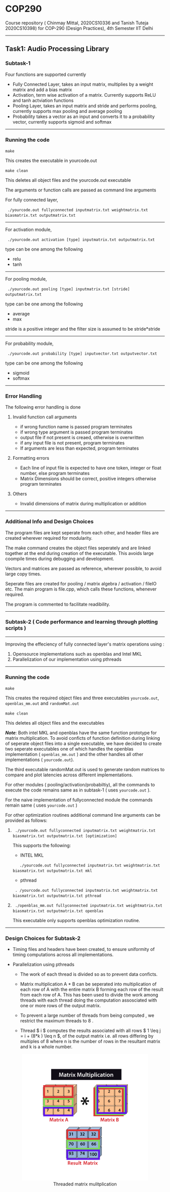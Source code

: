 # COP290
Course repository ( Chinmay Mittal, 2020CS10336 and Tanish Tuteja 2020CS10398) for COP-290  (Design Practices), 4th Semester IIT Delhi

---

## Task1: Audio Processing Library

### Subtask-1 

Four functions are supported currently

* Fully Connected Layer, takes an input matrix, multiplies by a weight matrix and add a bias matrix
* Activation, term wise activation of a matrix. Currently supports ReLU and tanh actviation functions
* Pooling Layer, takes an input matrix and stride and performs pooling, currently supports max pooling and average pooling
* Probability takes a vector as an input and converts it to a probability vector, currently supports sigmoid and softmax

---

### Running the code

` make `

This creates the executable in yourcode.out

` make clean `

This deletes all object files and the yourcode.out executable

The arguments or function calls are passed as command line arguments

For fully connected layer, 

` ./yourcode.out fullyconnected inputmatrix.txt weightmatrix.txt biasmatrix.txt outputmatrix.txt`

---

For activation module,

` ./yourcode.out activation [type] inputmatrix.txt outputmatrix.txt`

type can be one among the following 

* relu
* tanh
---
For pooling module,

` ./yourcode.out pooling [type] inputmatrix.txt [stride] outputmatrix.txt`

type can be one among the following

* average 
* max

stride is a positive integer and the filter size is assumed to be stride*stride

---

For probability module,

` ./yourcode.out probability [type] inputvector.txt outputvector.txt`

type can be one among the following

* sigmoid
* softmax

---

### Error Handling

The following error handling is done

1. Invalid function call arguments
    
    * if wrong function name is passed program terminates
    * if wrong type argument is passed program terminates 
    * output file if not present is creaed, otherwise is overwritten
    * if any input file is not present, program terminates
    * If arguments are less than expected, program terminates

2. Formatting errors

    * Each line of input file is expected to have one token, integer or float number, else program terminates
    * Matrix Dimensions should be correct, positive integers otherwise program terminates

3. Others

    * Invalid dimensions of matrix during multiplication or addition 

---

### Additional Info and Design Choices

The program files are kept seperate from each other, and header files are created wherever required for modularity.

The make command creates the object files seperately and are linked together at the end during creation of the executable. This avoids large coompile times during debugging and development.

Vectors and matrices are passed as reference, wherever possible, to avoid large copy times.

Seperate files are created for pooling / matrix algebra / activation / fileIO etc. The main program is file.cpp, which calls these functions, whenever required.

The program is commented to facilitate readibility.

---
### Subtask-2 ( Code performance and learning through plotting scripts )

---

Improving the effeciency of fully connected layer's matrix operations using : 

1. Opensource implementations such as openblas and Intel MKL
2. Parallelization of our implementation using pthreads

---

### Running the code

` make `

This creates the required object files and three executables ` yourcode.out `,  ` openblas_mm.out`  and `randomMat.out`

` make clean `

This deletes all object files and the executables

***Note***: Both intel MKL and openblas have the same function prototype for matrix multiplication. To avoid conficts of function definition during linking of seperate object files into a single executable, we have decided to create two seperate executables one of which handles the openblas implementation  ( ` openblas_mm.out ` ) and the other handles all other implementations ( ` yourcode.out `). 

The third executable randomMat.out is used to generate random matrices to compare and plot latencies across different implementations.

For other modules ( pooling/activation/probabiltiy), all the commands to execute the code remains same as in subtask-1 ( uses `yourcode.out` ).

For the naive implementation of fullyconnected module the commands remain same ( uses `yourcode.out` )

For other optimization routines additional command line arguments can be provided as follows: 

1. ` ./yourcode.out fullyconnected inputmatrix.txt weightmatrix.txt biasmatrix.txt outputmatrix.txt [optimization]`

    This supports the following: 

    *  INTEL MKL

    `   ./yourcode.out fullyconnected inputmatrix.txt weightmatrix.txt biasmatrix.txt outputmatrix.txt mkl`

    *    pthread

    ` . /yourcode.out fullyconnected inputmatrix.txt weightmatrix.txt biasmatrix.txt outputmatrix.txt pthread`



2. ` ./openblas_mm.out fullyconnected inputmatrix.txt weightmatrix.txt biasmatrix.txt outputmatrix.txt openblas`

    This executable only supports openblas optimization routine.


---

### Design Choices for Subtask-2

* Timing files and headers have been created, to ensure uniformity of timing computations across all implementations.

* Parallelization using pthreads

    * The work of each thread is divided so as to prevent data conficts. 

    * Matrix multiplication A * B can be seperated into multiplication of each row of A with the entire matrix B forming each row of the result from each row of A. This has been used to divide the work among threads with each thread doing the computation assosciated with one or more rows of the output matrix.

    * To prevent a large number of threads from being computed , we restrict the maximum threads to 8 .

    * Thread $ i $ computes the results associated with all rows $ 1 \leq j = i + (8*k ) \leq n $, of the output matrix i.e. all rows differing by multiples of 8 where n is the number of rows in the resultant matrix and k is a whole number.

<p align="center">
<img src="images/matmul.png" width="400"><br>
Threaded matrix mulitplication
</p>